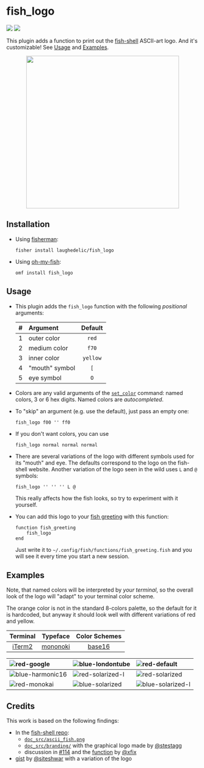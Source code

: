 # fish_logo

[![](https://img.shields.io/badge/license-MIT-blue.svg)](https://www.tldrlegal.com/l/mit)
[![](https://fisherman-wharf.herokuapp.com/badge.svg)](https://fisherman-wharf.herokuapp.com)

This plugin adds a function to print out the [fish-shell](http://fish.sh) ASCII-art logo. And it's customizable! See [Usage](#usage) and [Examples](#examples).

<div align="center">
  <img
    width="400"
    src="https://gist.githubusercontent.com/laughedelic/b7d5e572b0a35afd51fd40a2d9eef66b/raw/default-base16-colors.png"
  />
</div>


## Installation

* Using [fisherman](https://github.com/fisherman/fisherman):
  ```shell
  fisher install laughedelic/fish_logo
  ```

* Using [oh-my-fish](https://github.com/oh-my-fish/oh-my-fish):
  ```shell
  omf install fish_logo
  ```


## Usage

* This plugin adds the `fish_logo` function with the following _positional_ arguments:

  | # | Argument       | Default  |
  |--:|:---------------|:--------:|
  | 1 | outer color    |  `red`   |
  | 2 | medium color   |  `f70`   |
  | 3 | inner color    | `yellow` |
  | 4 | "mouth" symbol |   `[`    |
  | 5 | eye symbol     |   `O`    |

* Colors are any valid arguments of the [`set_color`](http://fish.sh/docs/current/commands.html#set_color) command: named colors, 3 or 6 hex digits. Named colors are _autocompleted_.

* To "skip" an argument (e.g. use the default), just pass an empty one:

  ```fish
  fish_logo f00 '' ff0
  ```

* If you don't want colors, you can use

  ```fish
  fish_logo normal normal normal
  ```

* There are several variations of the logo with different symbols used for its "mouth" and eye. The defaults correspond to the logo on the fish-shell website. Another variation of the logo seen in the wild uses `L` and `@` symbols:

  ```fish
  fish_logo '' '' '' L @
  ```

  This really affects how the fish looks, so try to experiment with it yourself.

* You can add this logo to your [fish greeting](http://fish.sh/docs/current/index.html#greeting) with this function:

  ```fish
  function fish_greeting
      fish_logo
  end
  ```

  Just write it to `~/.config/fish/functions/fish_greeting.fish` and you will see it every time you start a new session.


## Examples

Note, that named colors will be interpreted by _your terminal_, so the overall look of the logo will "adapt" to your terminal color scheme.  

The orange color is not in the standard 8-colors palette, so the default for it is hardcoded, but anyway it should look well with different variations of red and yellow.

| Terminal |  Typeface  | Color Schemes |
|:--------:|:----------:|:-------------:|
| [iTerm2] | [mononoki] |   [base16]    |

| ![red-google]      | ![blue-londontube] | ![red-default]      |
|:-------------------|:-------------------|:--------------------|
| ![blue-harmonic16] | ![red-solarized-l] | ![red-solarized]    |
| ![red-monokai]     | ![blue-solarized]  | ![blue-solarized-l] |


## Credits

This work is based on the following findings:

- In the [fish-shell repo](https://github.com/fish-shell/fish-shell):
  + [`doc_src/ascii_fish.png`](https://github.com/fish-shell/fish-shell/blob/master/doc_src/ascii_fish.png)
  + [`doc_src/branding/`](https://github.com/fish-shell/fish-shell/tree/master/doc_src/branding) with the graphical logo made by [@stestagg](https://github.com/stestagg)
  + discussion in [#114](https://github.com/fish-shell/fish-shell/issues/114) and the [function](https://github.com/fish-shell/fish-shell/issues/114#issuecomment-24101750) by [@xfix](https://github.com/xfix)
- [gist](https://gist.github.com/siteshwar/5472791) by [@siteshwar](https://github.com/siteshwar) with a variation of the logo


[iTerm2]: http://iterm2.com/
[mononoki]: http://madmalik.github.io/mononoki/
[base16]: https://github.com/chriskempson/base16/

[red-bright]:      https://gist.githubusercontent.com/laughedelic/b7d5e572b0a35afd51fd40a2d9eef66b/raw/red-base16-bright.dark.png
[red-colors]:      https://gist.githubusercontent.com/laughedelic/b7d5e572b0a35afd51fd40a2d9eef66b/raw/red-base16-colors.dark.png
[red-flat]:        https://gist.githubusercontent.com/laughedelic/b7d5e572b0a35afd51fd40a2d9eef66b/raw/red-base16-flat.dark.png
[red-default]:     https://gist.githubusercontent.com/laughedelic/b7d5e572b0a35afd51fd40a2d9eef66b/raw/red-base16-default.dark.png
[red-monokai]:     https://gist.githubusercontent.com/laughedelic/b7d5e572b0a35afd51fd40a2d9eef66b/raw/red-base16-monokai.dark.png
[red-solarized]:   https://gist.githubusercontent.com/laughedelic/b7d5e572b0a35afd51fd40a2d9eef66b/raw/red-base16-solarized.dark.png
[red-google]:      https://gist.githubusercontent.com/laughedelic/b7d5e572b0a35afd51fd40a2d9eef66b/raw/red-base16-google.dark.png
[red-tomorrow]:    https://gist.githubusercontent.com/laughedelic/b7d5e572b0a35afd51fd40a2d9eef66b/raw/red-base16-tomorrow.dark.png
[red-solarized-l]: https://gist.githubusercontent.com/laughedelic/b7d5e572b0a35afd51fd40a2d9eef66b/raw/red-base16-solarized.light.png

[blue-3024]:        https://gist.githubusercontent.com/laughedelic/b7d5e572b0a35afd51fd40a2d9eef66b/raw/blue-base16-3024.dark.png
[blue-eighties]:    https://gist.githubusercontent.com/laughedelic/b7d5e572b0a35afd51fd40a2d9eef66b/raw/blue-base16-eighties.dark.png
[blue-harmonic16]:  https://gist.githubusercontent.com/laughedelic/b7d5e572b0a35afd51fd40a2d9eef66b/raw/blue-base16-harmonic16.dark.png
[blue-londontube]:  https://gist.githubusercontent.com/laughedelic/b7d5e572b0a35afd51fd40a2d9eef66b/raw/blue-base16-londontube.dark.png
[blue-solarized]:   https://gist.githubusercontent.com/laughedelic/b7d5e572b0a35afd51fd40a2d9eef66b/raw/blue-base16-solarized.dark.png
[blue-solarized-l]: https://gist.githubusercontent.com/laughedelic/b7d5e572b0a35afd51fd40a2d9eef66b/raw/blue-base16-solarized.light.png
